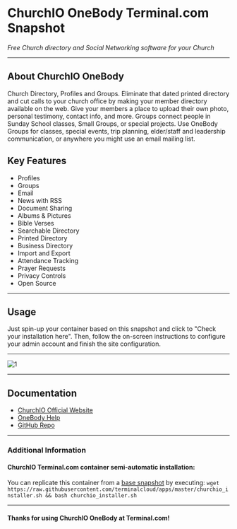 # **ChurchIO OneBody** Terminal.com Snapshot
*Free Church directory and Social Networking software for your Church*

---

## About ChurchIO OneBody
Church Directory, Profiles and Groups. Eliminate that dated printed directory and cut calls to your church office by making your member directory available on the web. Give your members a place to upload their own photo, personal testimony, contact info, and more. Groups connect people in Sunday School classes, Small Groups, or special projects. Use OneBody Groups for classes, special events, trip planning, elder/staff and leadership communication, or anywhere you might use an email mailing list.



## Key Features
- Profiles
- Groups
- Email
- News with RSS
- Document Sharing
- Albums & Pictures
- Bible Verses
- Searchable Directory
- Printed Directory
- Business Directory
- Import and Export
- Attendance Tracking
- Prayer Requests
- Privacy Controls
- Open Source

---

## Usage

Just spin-up your container based on this snapshot and click to "Check your installation here".
Then, follow the on-screen instructions to configure your admin account and finish the site configuration.

---

![1](http://church.io/img/screenshots/directory.png)

---

## Documentation
- [ChurchIO Official Website](http://www.churchio.com/)
- [OneBody Help](http://church.io/onebody/help/)
- [GitHub Repo](https://github.com/churchio/onebody)

---

### Additional Information

#### ChurchIO Terminal.com container semi-automatic installation:
You can replicate this container from a [base snapshot](https://www.terminal.com/tiny/FzpHiTXG1K) by executing:
`wget https://raw.githubusercontent.com/terminalcloud/apps/master/churchio_installer.sh && bash churchio_installer.sh`


---

#### Thanks for using ChurchIO OneBody at Terminal.com!
